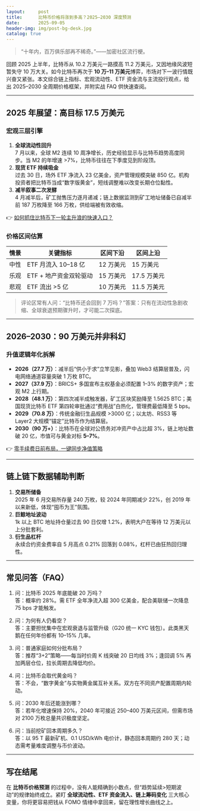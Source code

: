 ```yaml
---
layout:     post
title:      比特币价格将涨到多高？2025–2030 深度预测
date:       2025-09-05
header-img: img/post-bg-desk.jpg
catalog: true
---
```


> “十年内，百万俱乐部再不稀奇。”——加密社区流行梗。

回顾 2025 上半年，比特币从 10.2 万美元一路摸高 11.2 万美元，又因地缘风波短暂失守 10 万大关。如今比特币再次于 **10 万–11 万美元**博弈，市场对下一波行情既兴奋又紧张。本文综合链上指标、宏观流动性、ETF 资金流与主流投行观点，给出 2025–2030 全周期价格框架，并附实战 FAQ 供快速查阅。

---

## 2025 年展望：高目标 17.5 万美元

### 宏观三层引擎
1. **全球流动性回升**  
   7 月以来，全球 M2 连续 10 周净增长，历史经验显示与比特币趋势高度同步。当 M2 的年增速 >7%，比特币往往在下季度见到阶段顶。
2. **现货 ETF 持续吸金**  
   过去 30 日，场外 ETF 净流入 23 亿美金，资产管理规模突破 850 亿。机构投资者把比特币当成“数字版黄金”，短线调整难以改变长期仓位黏性。
3. **减半叙事二次发酵**  
   4 月减半后，矿工抛售压力逐月递减；链上数据监测到矿工地址储备已自减半前 187 万枚降至 166 万枚，供给端被有效收缩。

👉 [如何抓住比特币下一轮主升浪的快速入口？](https://okxdog.com/)

### 价格区间估算
| 情景 | 关键指标 | 区间下沿 | 区间上沿 |
|---|---|---|---|
| 中性 | ETF 月流入 10–18 亿 | 12 万美元 | 15 万美元 |
| 乐观 | ETF + 地产资金双轮驱动 | 15 万美元 | 17.5 万美元 |
| 悲观 | ETF 流出 >5 亿 | 10 万美元 | 11.5 万美元 |

> 评论区常有人问：“比特币还会回到 7 万吗？”答案：只有在流动性急剧收缩、全球衰退预期骤升时，才可能二次探底。

---

## 2026–2030：90 万美元并非科幻

### 升值逻辑年化拆解
- **2026（27.7 万）**：减半后“供小于求”立竿见影，叠加 Web3 结算层普及，闪电网络通道容量突破 1 万枚 BTC。
- **2027（37.9 万）**：BRICS+ 多国宣布主权基金必须配置 1–3% 的数字资产；宏观 M2 上行期。
- **2028（48.1 万）**：第四次减半成触发器，矿工区块奖励降至 1.5625 BTC；美国现货比特币 ETF 第四轮审批通过“费用战”白热化，管理费最低降至 5 bps。
- **2029（70.8 万）**：传统金融衍生品规模 >3000 亿；以太坊、RSS3 等 Layer2 大规模“锚定”比特币作为结算层。
- **2030（90 万+）**：比特币在全球对公债务对冲资产中占比超 3%，链上地址数破 20 亿，市值可与黄金对标 **5–7%**。

👉 [零手续费日前布局，一键同步净值策略](https://okxdog.com/)

---

## 链上链下数据辅助判断

1. **交易所储备**  
   2025 年 6 月交易所存量 240 万枚，较 2024 年同期减少 22%，创 2019 年以来新低，体现“囤币为王”氛围。
2. **巨鲸地址波动**  
   1k 以上 BTC 地址持仓量过去 90 日仅增 1.2%，表明大户在等待 12 万美元以上分批套利。
3. **衍生品杠杆**  
   永续合约资金费率自 5 月高点 0.21% 回落到 0.08%，杠杆已由狂热回归理性。

---

## 常见问答（FAQ）

1. 问：比特币 2025 年底能破 20 万吗？  
   答：概率约 28%。需 ETF 全年净流入超 300 亿美金，配合美联储一次降息 75 bps 才能触发。

2. 问：为何有人仍看空？  
   答：主要担忧集中在宏观衰退与监管升级（G20 统一 KYC 钱包）。此类黑天鹅在任何年份都有 10–15% 几率。

3. 问：普通家庭如何分批布局？  
   答：推荐“3+2”策略——每当时价周 K 线突破 20 日均线 3%；逢回调 5% 再加两层仓位，拉长周期去降低均价。

4. 问：比特币会取代黄金吗？  
   答：不会，“数字黄金”与实物黄金属互补关系。双方在不同资产配置周期内轮动。

5. 问：2030 年后还能涨到哪？  
   答：若年化增速保持 20%，2040 年可接近 250–400 万美元区间，但需市场对 2100 万枚总量共识极度坚定。

6. 问：当前挖矿回本周期多久？  
   答：以 95 T 最新矿机、0.1 USD/kWh 电价计，静态回本周期约 280 天；动态需考量难度调整与币价波动。

---

## 写在结尾

在 **比特币价格预测** 的过程中，没有人能精确到小数点，但“趋势延续>短期波动”的规律始终成立。紧盯 **全球流动性、ETF 资金流入、链上筹码变化** 三大核心变量，你将更容易把钱从 FOMO 情绪中拿回来，留在理性增长曲线之上。